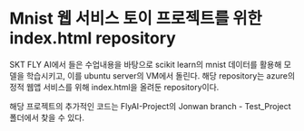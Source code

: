 # Mnist 웹 서비스 토이 프로젝트를 위한 index.html repository 
SKT FLY AI에서 들은 수업내용을 바탕으로 scikit learn의 mnist 데이터를 활용해 모델을 학습시키고, 이를 ubuntu server의 VM에서 돌린다. 
해당 repository는 azure의 정적 웹앱 서비스를 위해 index.html을 올려둔 repository이다.

해당 프로젝트의 추가적인 코드는 FlyAI-Project의 Jonwan branch - Test_Project 폴더에서 찾을 수 있다.
